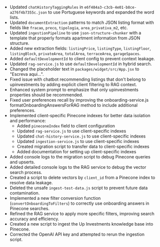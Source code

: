 - Updated `chatHistoryTaggingRules` in `e6f484a3-c3cb-4e01-b8ce-a276f4b7355c.json` to use Portuguese keywords and expanded the word lists.
- Updated `documentExtraction` patterns to match JSON listing format with fields like `fracao`, `preco`, `tipologia`, `area_privativa_m2`, etc.
- Updated `ingestionPipeline` to use `json-structure-chunker` with a template that properly formats apartment information from JSON structure.
- Added new extraction fields: `listingPrice`, `listingType`, `listingFloor`, `listingBlock`, `privateArea`, `totalArea`, `terraceArea`, `garageSpaces`.
- Added `defaultDevelopmentId` to client config to prevent context leakage.
- Updated `rag-service.js` to use `defaultDevelopmentId` in hybrid search.
- Changed the placeholder text in `packages/widget/src/App.jsx` to "Escreva aqui...".
- Fixed issue with chatbot recommending listings that don't belong to upinvestments by adding explicit client filtering to RAG context.
- Enhanced system prompt to emphasize that only upinvestments properties should be recommended.
- Fixed user preferences recall by improving the onboarding-service.js formatOnboardingAnswersForRAG method to include additional preferences.
- Implemented client-specific Pinecone indexes for better data isolation and performance:
  - Added `pineconeIndex` field to client configuration
  - Updated `rag-service.js` to use client-specific indexes
  - Updated `chat-history-service.js` to use client-specific indexes
  - Updated `ingestion-service.js` to use client-specific indexes
  - Created migration script to transfer data to client-specific indexes
  - Added documentation for setting up client-specific indexes
- Added console logs to the migration script to debug Pinecone queries and upserts.
- Added detailed console logs to the RAG service to debug the vector search process.
- Created a script to delete vectors by `client_id` from a Pinecone index to resolve data leakage.
- Deleted the unsafe `ingest-test-data.js` script to prevent future data contamination.
- Implemented a new filter conversion function (`convertOnboardingToFilters`) to correctly use onboarding answers in Pinecone searches.
- Refined the RAG service to apply more specific filters, improving search accuracy and efficiency.
- Created a new script to ingest the Up Investments knowledge base into Pinecone.
- Corrected the OpenAI API key and attempted to rerun the ingestion script.
